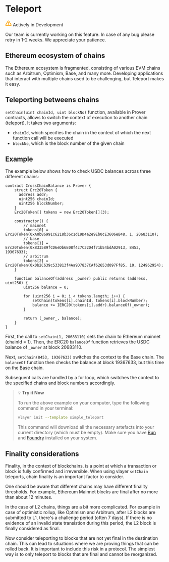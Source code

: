 # Teleport

<div class="feature-card feature-in-dev">
  <div class="title">
    <svg width="20" height="20" viewBox="0 0 20 20" fill="none" xmlns="http://www.w3.org/2000/svg">
    <path d="M8.57499 3.21665L1.51665 15C1.37113 15.252 1.29413 15.5377 1.29331 15.8288C1.2925 16.1198 1.3679 16.4059 1.51201 16.6588C1.65612 16.9116 1.86392 17.1223 2.11474 17.2699C2.36556 17.4174 2.65065 17.4968 2.94165 17.5H17.0583C17.3493 17.4968 17.6344 17.4174 17.8852 17.2699C18.136 17.1223 18.3439 16.9116 18.488 16.6588C18.6321 16.4059 18.7075 16.1198 18.7067 15.8288C18.7058 15.5377 18.6288 15.252 18.4833 15L11.425 3.21665C11.2764 2.97174 11.0673 2.76925 10.8176 2.62872C10.568 2.48819 10.2864 2.41437 9.99999 2.41437C9.71354 2.41437 9.43193 2.48819 9.18232 2.62872C8.93272 2.76925 8.72355 2.97174 8.57499 3.21665V3.21665Z" stroke="#FCA004" stroke-width="2" stroke-linecap="round" stroke-linejoin="round"/>
    <path d="M10 7.5V10.8333" stroke="#FCA004" stroke-width="2" stroke-linecap="round" stroke-linejoin="round"/>
    <path d="M10 14.1667H10.0083" stroke="#FCA004" stroke-width="2" stroke-linecap="round" stroke-linejoin="round"/>
    </svg>
    Actively in Development
  </div>
  <p>Our team is currently working on this feature. In case of any bug please retry in 1-2 weeks. We appreciate your patience. </p>
</div>

## Ethereum ecosystem of chains
The Ethereum ecosystem is fragmented, consisting of various EVM chains such as Arbitrum, Optimism, Base, and many more. Developing applications that interact with multiple chains used to be challenging, but Teleport makes it easy.

## Teleporting betweens chains
`setChain(uint chainId, uint blockNo)` function, available in Prover contracts, allows to switch the context of execution to another chain (teleport).  It takes two arguments:
* `chainId`, which specifies the chain in the context of which the next function call will be executed
* `blockNo`, which is the block number of the given chain

## Example 

The example below shows how to check USDC balances across three different chains:

```solidity
contract CrossChainBalance is Prover {
    struct Erc20Token {
      address addr;
      uint256 chainId;
      uint256 blockNumber;
    }
    Erc20Token[] tokens = new Erc20Token[](3);

    constructor() {
        // mainnet
        tokens[0] = Erc20Token(0xA0b86991c6218b36c1d19D4a2e9Eb0cE3606eB48, 1, 20683110); 
        // base
        tokens[1] = Erc20Token(0x833589fCD6eDb6E08f4c7C32D4f71b54bdA02913, 8453, 19367633); 
        // arbitrum
        tokens[2] = Erc20Token(0x0b2C639c533813f4Aa9D7837CAf62653d097Ff85, 10, 124962954); 
    }

    function balanceOf(address _owner) public returns (address, uint256) {
        uint256 balance = 0;

        for (uint256 i = 0; i < tokens.length; i++) {
            setChain(tokens[i].chainId, tokens[i].blockNumber);
            balance += IERC20(tokens[i].addr).balanceOf(_owner);
        }

        return (_owner_, balance);
    }
}
```

First, the call to `setChain(1, 20683110)` sets the chain to Ethereum mainnet (chainId = 1). Then, the ERC20 `balanceOf` function retrieves the USDC balance of `_owner` at block 20683110.

Next, `setChain(8453, 19367633)` switches the context to the Base chain. The `balanceOf` function then checks the balance at block 19367633, but this time on the Base chain.

Subsequent calls are handled by a for loop, which switches the context to the specified chains and block numbers accordingly.

> 💡 **Try it Now**
> 
> To run the above example on your computer, type the following command in your terminal:
> 
> ```bash
> vlayer init --template simple_teleport
> ```
> 
> This command will download all the necessary artefacts into your current directory (which must be empty). Make sure you have [Bun](https://bun.sh/) and [Foundry](https://book.getfoundry.sh/getting-started/installation) installed on your system.

## Finality considerations
Finality, in the context of blockchains, is a point at which a transaction or block is fully confirmed and irreversible. When using vlayer `setChain` teleports, chain finality is an important factor to consider.

One should be aware that different chains may have different finality thresholds. For example, Ethereum Mainnet blocks are final after no more than about 12 minutes.

In the case of L2 chains, things are a bit more complicated. For example in case of optimistic rollup, like Optimism and Arbitrum, after L2 blocks are submitted to L1, there's a challenge period (often 7 days). If there is no evidence of an invalid state transistion during this period, the L2 block is finally considered as final.

Now consider teleporting to blocks that are not yet final in the destination chain. This can lead to situations where we are proving things that can be rolled back. It is important to include this risk in a protocol. The simplest way is to only teleport to blocks that are final and cannot be reorganized.
